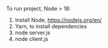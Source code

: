 To run project, Node > 18:
1. Install Node, https://nodejs.org/en/
2. Yarn, to install dependencies
3. node server.js
4. node client.js